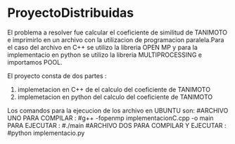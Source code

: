 # ProyectoDistribuidas
El problema a resolver fue calcular el coeficiente de similitud de TANIMOTO e imprimirlo en un archivo con la utilizacion de programacion paralela.Para el caso del archivo en C++ se utilizo la libreria OPEN MP y para la implementacio en python se utilizo la libreria MULTIPROCESSING e importamos POOL.

El proyecto consta de dos partes :
1. implemetacion en C++ de el calculo del coeficiente de TANIMOTO
2. implemetacion en python del calculo del coeficiente de TANIMOTO

Los comandos para la ejecucion de los archivo en UBUNTU son:
#ARCHIVO UNO
PARA COMPILAR :    #g++ -fopenmp implementacionC.cpp -o main
PARA EJECUTAR :    #./main
#ARCHIVO DOS
PARA COMPILAR Y EJECUTAR :    #python implementacio.py



